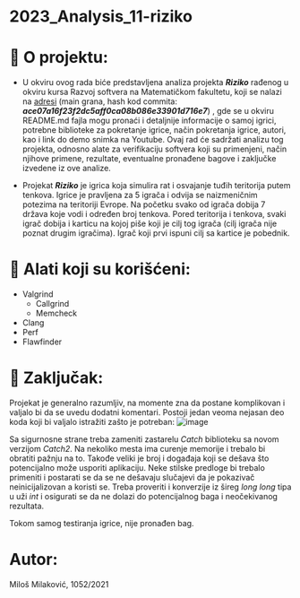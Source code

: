 # 2023_Analysis_11-riziko

# :memo: O projektu:
- U okviru ovog rada biće predstavljena analiza projekta ***Riziko*** rađenog u okviru kursa Razvoj softvera na Matematičkom fakultetu, koji se nalazi na [adresi](https://gitlab.com/matf-bg-ac-rs/course-rs/projects-2022-2023/11-riziko) (main grana, hash kod commita: ***ace07a16f23f2dc5aff0ca08b086e33901d716e7***) , gde se u okviru README.md fajla mogu pronaći i detaljnije informacije o samoj igrici, potrebne biblioteke za pokretanje igrice, način pokretanja igrice, autori, kao i link do demo snimka na Youtube. Ovaj rad će sadržati analizu tog projekta, odnosno alate za verifikaciju softvera koji su primenjeni, način njihove primene, rezultate, eventualne pronađene bagove i zaključke izvedene iz ove analize.

- Projekat ***Riziko*** je igrica koja simulira rat i osvajanje tuđih teritorija putem tenkova. Igrice je pravljena za 5 igrača i odvija se naizmeničnim potezima na teritoriji Evrope. Na početku svako od igrača dobija 7 država koje vodi i određen broj tenkova. Pored teritorija i tenkova, svaki igrač dobija i karticu na kojoj piše koji je cilj tog igrača (cilj igrača nije poznat drugim igračima). Igrač koji prvi ispuni cilj sa kartice je pobednik.

# :wrench: Alati koji su korišćeni:

* Valgrind
  * Callgrind
  * Memcheck
* Clang
* Perf
* Flawfinder

# :memo: Zaključak:

Projekat je generalno razumljiv, na momente zna da postane komplikovan i valjalo bi da se uvedu dodatni komentari. Postoji jedan veoma nejasan deo koda koji bi valjalo istražiti zašto je potreban:
![image](https://github.com/MATF-Software-Verification/2023_Analysis_11-riziko/assets/42783584/2a0e13e2-6690-41c1-bfe0-233f6746d06b)

Sa sigurnosne strane treba zameniti zastarelu *Catch* biblioteku sa novom verzijom *Catch2*.
Na nekoliko mesta ima curenje memorije i trebalo bi obratiti pažnju na to. Takođe veliki je broj i događaja koji se dešava što potencijalno može usporiti aplikaciju.
Neke stilske predloge bi trebalo primeniti i postarati se da se ne dešavaju slučajevi da je pokazivač neinicijalizovan a koristi se.
Treba proveriti i konverzije iz šireg *long long* tipa u uži *int* i osigurati se da ne dolazi do potencijalnog baga i neočekivanog rezultata.

Tokom samog testiranja igrice, nije pronađen bag.

# Autor:
Miloš Milaković, 1052/2021
